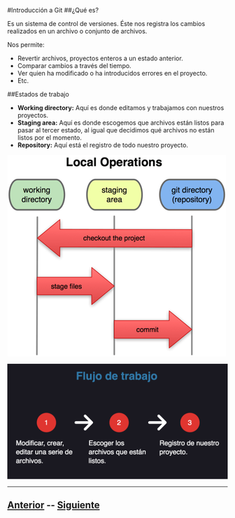 #Introducción a Git
##¿Qué es?

Es un sistema de control de versiones. Éste nos registra los cambios realizados en un archivo o conjunto de archivos.

Nos permite:

* Revertir archivos, proyectos enteros a un estado anterior.
* Comparar cambios a través del tiempo.
* Ver quien ha modificado o ha introducidos errores en el proyecto.
* Etc.

##Estados de trabajo

* **Working directory:** Aquí es donde editamos y trabajamos con nuestros proyectos.
* **Staging area:** Aquí es donde escogemos que archivos están listos para pasar al tercer estado, al igual que decidimos qué archivos no están listos por el momento.
* **Repository:** Aquí está el registro de todo nuestro proyecto.
 
![Estados de trabajo](Images/States.png)

![Workflow](Images/Workflow.png)

***

## [Anterior](Page1.md)  --  [Siguiente](Page3.md)